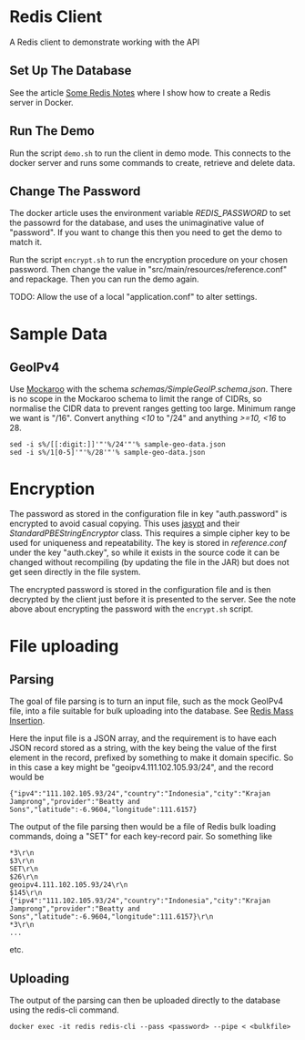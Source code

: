 # Redis Client

A Redis client to demonstrate working with the API

## Set Up The Database

See the article [Some Redis Notes](https://hindmasj.github.io/misc/redis.html) where I show how to create a Redis server in Docker.

## Run The Demo

Run the script ``demo.sh`` to run the client in demo mode. This connects to the docker server and runs some commands to create, retrieve and delete data.

## Change The Password

The docker article uses the environment variable *REDIS_PASSWORD* to set the passowrd for the database, and uses the unimaginative value of "password". If you want to change this then you need to get the demo to match it.

Run the script ``encrypt.sh`` to run the encryption procedure on your chosen password. Then change the value in "src/main/resources/reference.conf" and repackage. Then you can run the demo again.

TODO: Allow the use of a local "application.conf" to alter settings.

# Sample Data

## GeoIPv4

Use [Mockaroo](https://www.mockaroo.com/) with the schema *schemas/SimpleGeoIP.schema.json*. There is no scope in the Mockaroo schema to limit the range of CIDRs, so normalise the CIDR data to prevent ranges getting too large. Minimum range we want is "/16". Convert anything *<10* to "/24" and anything *>=10, <16* to 28.

```
sed -i s%/[[:digit:]]'"'%/24'"'% sample-geo-data.json
sed -i s%/1[0-5]'"'%/28'"'% sample-geo-data.json
```

# Encryption

The password as stored in the configuration file in key "auth.password" is encrypted to avoid casual copying. This uses [jasypt](http://www.jasypt.org/) and their *StandardPBEStringEncryptor* class. This requires a simple cipher key to be used for uniqueness and repeatability. The key is stored in *reference.conf* under the key "auth.ckey", so while it exists in the source code it can be changed without recompiling (by updating the file in the JAR) but does not get seen directly in the file system.

The encrypted password is stored in the configuration file and is then decrypted by the client just before it is presented to the server. See the note above about encrypting the password with the ``encrypt.sh`` script.

# File uploading

## Parsing

The goal of file parsing is to turn an input file, such as the mock GeoIPv4 file, into a file suitable for bulk uploading into the database. See [Redis Mass Insertion](https://redis.io/topics/mass-insert).

Here the input file is a JSON array, and the requirement is to have each JSON record stored as a string, with the key being the value of the first element in the record, prefixed by something to make it domain specific. So in this case a key might be "geoipv4.111.102.105.93/24", and the record would be

``{"ipv4":"111.102.105.93/24","country":"Indonesia","city":"Krajan Jamprong","provider":"Beatty and Sons","latitude":-6.9604,"longitude":111.6157}``

The output of the file parsing then would be a file of Redis bulk loading commands, doing a "SET" for each key-record pair. So something like

```
*3\r\n
$3\r\n
SET\r\n
$26\r\n
geoipv4.111.102.105.93/24\r\n
$145\r\n
{"ipv4":"111.102.105.93/24","country":"Indonesia","city":"Krajan Jamprong","provider":"Beatty and Sons","latitude":-6.9604,"longitude":111.6157}\r\n
*3\r\n
...
```

etc.

## Uploading

The output of the parsing can then be uploaded directly to the database using the redis-cli command.

```
docker exec -it redis redis-cli --pass <password> --pipe < <bulkfile>
```
